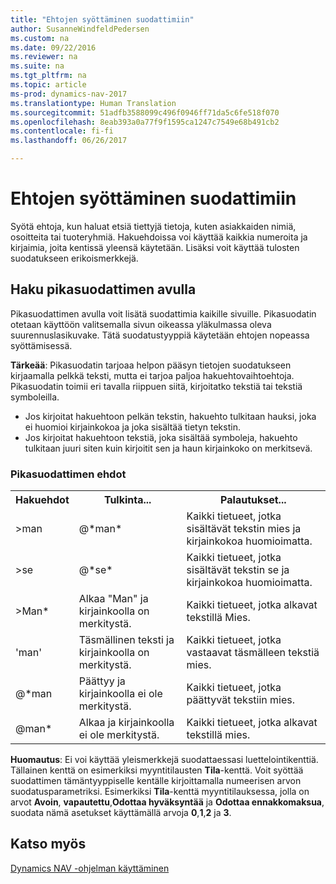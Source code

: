 ```yaml
---
title: "Ehtojen syöttäminen suodattimiin"
author: SusanneWindfeldPedersen
ms.custom: na
ms.date: 09/22/2016
ms.reviewer: na
ms.suite: na
ms.tgt_pltfrm: na
ms.topic: article
ms-prod: dynamics-nav-2017
ms.translationtype: Human Translation
ms.sourcegitcommit: 51adfb3588099c496f0946ff71da5c6fe518f070
ms.openlocfilehash: 8eab393a0a77f9f1595ca1247c7549e68b491cb2
ms.contentlocale: fi-fi
ms.lasthandoff: 06/26/2017

---
```


# <a name="entering-criteria-in-filters"></a>Ehtojen syöttäminen suodattimiin
Syötä ehtoja, kun haluat etsiä tiettyjä tietoja, kuten asiakkaiden nimiä, osoitteita tai tuoteryhmiä. Hakuehdoissa voi käyttää kaikkia numeroita ja kirjaimia, joita kentissä yleensä käytetään. Lisäksi voit käyttää tulosten suodatukseen erikoismerkkejä.

## <a name="searching-using-the-quick-filter"></a>Haku pikasuodattimen avulla
Pikasuodattimen avulla voit lisätä suodattimia kaikille sivuille. Pikasuodatin otetaan käyttöön valitsemalla sivun oikeassa yläkulmassa oleva suurennuslasikuvake. Tätä suodatustyyppiä käytetään ehtojen nopeassa syöttämisessä.

**Tärkeää**: Pikasuodatin tarjoaa helpon pääsyn tietojen suodatukseen kirjaamalla pelkkä teksti, mutta ei tarjoa paljoa hakuehtovaihtoehtoja. Pikasuodatin toimii eri tavalla riippuen siitä, kirjoitatko tekstiä tai tekstiä symboleilla.  
- Jos kirjoitat hakuehtoon pelkän tekstin, hakuehto tulkitaan hauksi, joka ei huomioi kirjainkokoa ja joka sisältää tietyn tekstin.  
- Jos kirjoitat hakuehtoon tekstiä, joka sisältää symboleja, hakuehto tulkitaan juuri siten kuin kirjoitit sen ja haun kirjainkoko on merkitsevä.

### <a name="quick-filter-criteria"></a>Pikasuodattimen ehdot
<!-- html syntax because symbols conflict with MarkDown syntax -->
<TABLE>
  <TR>
    <TH>Hakuehdot</TH>
    <TH>Tulkinta...</TH>
    <TH>Palautukset...</TH>
  </TR>
  <TR>
    <TD>>man</TD>
    <TD>@*man*</TD>
    <TD>Kaikki tietueet, jotka sisältävät tekstin mies ja kirjainkokoa huomioimatta.</TD>
  </TR>
  <TR>
    <TD>>se</TD>
    <TD>@*se*</TD>
    <TD>Kaikki tietueet, jotka sisältävät tekstin se ja kirjainkokoa huomioimatta.</TD>
  </TR>
  <TR>
    <TD>>Man*</TD>
    <TD>Alkaa "Man" ja kirjainkoolla on merkitystä.</TD>
    <TD>Kaikki tietueet, jotka alkavat tekstillä Mies.</TD>
  </TR>
  <TR>
    <TD>'man'</TD>
    <TD>Täsmällinen teksti ja kirjainkoolla on merkitystä.</TD>
    <TD>Kaikki tietueet, jotka vastaavat täsmälleen tekstiä mies.</TD>
  </TR>
  <TR>
    <TD>@*man</TD>
    <TD>Päättyy ja kirjainkoolla ei ole merkitystä.</TD>
    <TD>Kaikki tietueet, jotka päättyvät tekstiin mies.</TD>
  </TR>
  <TR>
    <TD>@man*</TD>
    <TD>Alkaa ja kirjainkoolla ei ole merkitystä.</TD>
    <TD>Kaikki tietueet, jotka alkavat tekstillä mies.</TD>
  </TR>
</TABLE>

**Huomautus**: Ei voi käyttää yleismerkkejä suodattaessasi luettelointikenttiä. Tällainen kenttä on esimerkiksi myyntitilausten **Tila**-kenttä. Voit syöttää suodattimen tämäntyyppiselle kentälle kirjoittamalla numeerisen arvon suodatusparametriksi. Esimerkiksi **Tila**-kenttä myyntitilauksessa, jolla on arvot **Avoin**, **vapautettu**,**Odottaa hyväksyntää** ja **Odottaa ennakkomaksua**, suodata nämä asetukset käyttämällä arvoja **0**,**1**,**2** ja **3**.  

## <a name="see-also"></a>Katso myös
[Dynamics NAV -ohjelman käyttäminen](ui-work-product.md)

